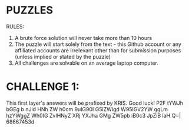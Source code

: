 # PUZZLES
RULES:
1. A brute force solution will never take more than 10 hours
2. The puzzle will start solely from the text - this Github account or any affiliated accounts are irrelevant other than for submission purposes (unless implied or stated by the puzzle)
3. All challenges are solvable on an average laptop computer.
# CHALLENGE 1:
This first layer's answers will be prefixed by KRIS. Good luck! 
P2F tYWJh bGEg b nJld HNh ZW h0cm 9uIG90I G5lZWIgd W95IGV2YW ggLm hzYWggZ Wh0IG ZvIHNyZ XRj YXJha GMg ZW5pb iB0c3 JpZiB laH Q=| 68667453d
